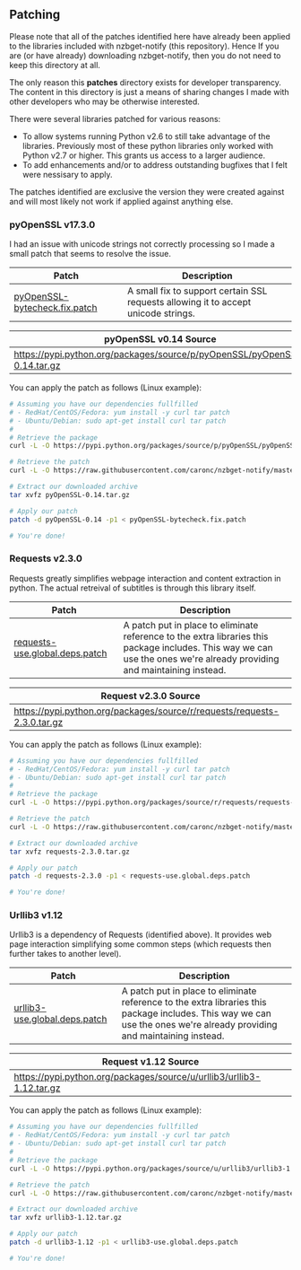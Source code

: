 ## Patching
Please note that all of the patches identified here have already been applied
to the libraries included with nzbget-notify (this repository).  Hence If you
are (or have already) downloading nzbget-notify, then you do not need to keep
this directory at all.

The only reason this __patches__ directory exists for developer transparency.
The content in this directory is just a means of sharing changes I made with other
developers who may be otherwise interested.

There were several libraries patched for various reasons:
* To allow systems running Python v2.6 to still take advantage of the libraries. Previously most of these python libraries only worked with Python v2.7 or higher. This grants us access to a larger audience.
* To add enhancements and/or to address outstanding bugfixes that I felt were nessisary to apply.

The patches identified are exclusive the version they were created against and
will most likely not work if applied against anything else.

### pyOpenSSL v17.3.0
I had an issue with unicode strings not correctly processing so I made a small
patch that seems to resolve the issue.

| Patch | Description |
| ----- | ----------- |
| [pyOpenSSL-bytecheck.fix.patch](https://github.com/caronc/nzbget-notify/blob/master/patches/pyOpenSSL-bytecheck.fix.patch) | A small fix to support certain SSL requests allowing it to accept unicode strings.

| pyOpenSSL v0.14 Source |
| ---------------------- |
| https://pypi.python.org/packages/source/p/pyOpenSSL/pyOpenSSL-0.14.tar.gz |

You can apply the patch as follows (Linux example):
```bash
# Assuming you have our dependencies fullfilled
# - RedHat/CentOS/Fedora: yum install -y curl tar patch
# - Ubuntu/Debian: sudo apt-get install curl tar patch
#
# Retrieve the package
curl -L -O https://pypi.python.org/packages/source/p/pyOpenSSL/pyOpenSSL-0.14.tar.gz

# Retrieve the patch
curl -L -O https://raw.githubusercontent.com/caronc/nzbget-notify/master/patches/pyOpenSSL-bytecheck.fix.patch

# Extract our downloaded archive
tar xvfz pyOpenSSL-0.14.tar.gz

# Apply our patch
patch -d pyOpenSSL-0.14 -p1 < pyOpenSSL-bytecheck.fix.patch

# You're done!
```

### Requests v2.3.0
Requests greatly simplifies webpage interaction and content extraction in
python. The actual retreival of subtitles is through this library itself.

| Patch | Description |
| ----- | ----------- |
| [requests-use.global.deps.patch](https://github.com/caronc/nzbget-notify/blob/master/patches/requests-use.global.deps.patch) | A patch put in place to eliminate reference to the extra libraries this package includes. This way we can use the ones we're already providing and maintaining instead.

| Request v2.3.0 Source |
| --------------------- |
| https://pypi.python.org/packages/source/r/requests/requests-2.3.0.tar.gz |

You can apply the patch as follows (Linux example):
```bash
# Assuming you have our dependencies fullfilled
# - RedHat/CentOS/Fedora: yum install -y curl tar patch
# - Ubuntu/Debian: sudo apt-get install curl tar patch
#
# Retrieve the package
curl -L -O https://pypi.python.org/packages/source/r/requests/requests-2.3.0.tar.gz

# Retrieve the patch
curl -L -O https://raw.githubusercontent.com/caronc/nzbget-notify/master/patches/requests-use.global.deps.patch

# Extract our downloaded archive
tar xvfz requests-2.3.0.tar.gz

# Apply our patch
patch -d requests-2.3.0 -p1 < requests-use.global.deps.patch

# You're done!
```

### Urllib3 v1.12
Urllib3 is a dependency of Requests (identified above).  It provides web page
interaction simplifying some common steps (which requests then further takes
to another level).

| Patch | Description |
| ----- | ----------- |
| [urllib3-use.global.deps.patch](https://github.com/caronc/nzbget-notify/blob/master/patches/urllib3-use.global.deps.patch) | A patch put in place to eliminate reference to the extra libraries this package includes. This way we can use the ones we're already providing and maintaining instead.

| Request v1.12 Source |
| --------------------- |
| https://pypi.python.org/packages/source/u/urllib3/urllib3-1.12.tar.gz |

You can apply the patch as follows (Linux example):
```bash
# Assuming you have our dependencies fullfilled
# - RedHat/CentOS/Fedora: yum install -y curl tar patch
# - Ubuntu/Debian: sudo apt-get install curl tar patch
#
# Retrieve the package
curl -L -O https://pypi.python.org/packages/source/u/urllib3/urllib3-1.12.tar.gz

# Retrieve the patch
curl -L -O https://raw.githubusercontent.com/caronc/nzbget-notify/master/patches/urllib3-use.global.deps.patch

# Extract our downloaded archive
tar xvfz urllib3-1.12.tar.gz

# Apply our patch
patch -d urllib3-1.12 -p1 < urllib3-use.global.deps.patch

# You're done!
```
